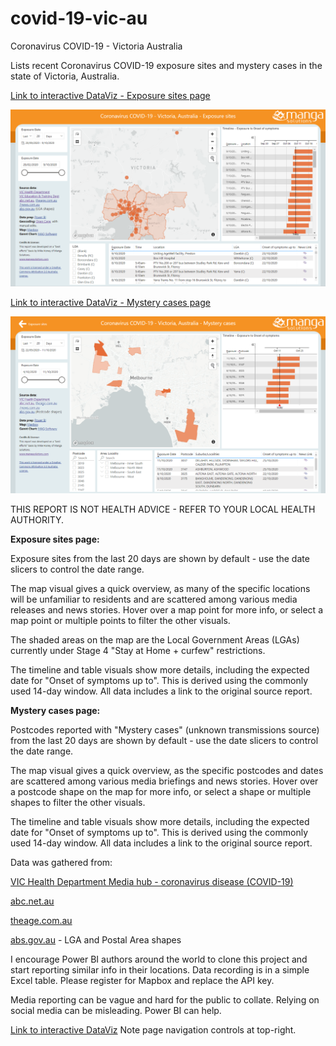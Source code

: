 # covid-19-vic-au
Coronavirus COVID-19 - Victoria Australia

Lists recent Coronavirus COVID-19 exposure sites and mystery cases in the state of Victoria, Australia.

[Link to interactive DataViz - Exposure sites page](https://app.powerbi.com/view?r=eyJrIjoiNWIyOGZhYTUtNzRlNS00M2EzLTgxMDUtMzYzNDQ2ZjhkMGViIiwidCI6ImRjMWYwNGY1LWMxZTUtNDQyOS1hODEyLTU3OTNiZTQ1YmY5ZCIsImMiOjEwfQ%3D%3D)

[![View and interact with the report in full-screen](https://github.com/Mike-Honey/covid-19-vic-au/raw/master/Coronavirus%20COVID-19%20-%20VIC%20AU%20Exposure%20sites.png)](https://app.powerbi.com/view?r=eyJrIjoiNWIyOGZhYTUtNzRlNS00M2EzLTgxMDUtMzYzNDQ2ZjhkMGViIiwidCI6ImRjMWYwNGY1LWMxZTUtNDQyOS1hODEyLTU3OTNiZTQ1YmY5ZCIsImMiOjEwfQ%3D%3D)

[Link to interactive DataViz - Mystery cases page](https://app.powerbi.com/view?r=eyJrIjoiNWIyOGZhYTUtNzRlNS00M2EzLTgxMDUtMzYzNDQ2ZjhkMGViIiwidCI6ImRjMWYwNGY1LWMxZTUtNDQyOS1hODEyLTU3OTNiZTQ1YmY5ZCIsImMiOjEwfQ%3D%3D&pageName=ReportSection3499d3eb538a799d070a)

[![View the page on Mystery cases](https://github.com/Mike-Honey/covid-19-vic-au/raw/master/Coronavirus%20COVID-19%20-%20VIC%20AU%20Mystery%20cases.png)](https://app.powerbi.com/view?r=eyJrIjoiNWIyOGZhYTUtNzRlNS00M2EzLTgxMDUtMzYzNDQ2ZjhkMGViIiwidCI6ImRjMWYwNGY1LWMxZTUtNDQyOS1hODEyLTU3OTNiZTQ1YmY5ZCIsImMiOjEwfQ%3D%3D&pageName=ReportSection3499d3eb538a799d070a)


THIS REPORT IS NOT HEALTH ADVICE - REFER TO YOUR LOCAL HEALTH AUTHORITY.

**Exposure sites page:**

Exposure sites from the last 20 days are shown by default - use the date slicers to control the date range. 

The map visual gives a quick overview, as many of the specific locations will be unfamiliar to residents and are scattered among various media releases and news stories.  Hover over a map point for more info, or select a map point or multiple points to filter the other visuals.  

The shaded areas on the map are the Local Government Areas (LGAs) currently under Stage 4 "Stay at Home + curfew" restrictions.

The timeline and table visuals show more details, including the expected date for "Onset of symptoms up to".  This is derived using the commonly used 14-day window.  All data includes a link to the original source report.


**Mystery cases page:**

Postcodes reported with "Mystery cases" (unknown transmissions source) from the last 20 days are shown by default - use the date slicers to control the date range. 

The map visual gives a quick overview, as the specific postcodes and dates are scattered among various media briefings and news stories.  Hover over a postcode shape on the map for more info, or select a shape or multiple shapes to filter the other visuals.  

The timeline and table visuals show more details, including the expected date for "Onset of symptoms up to".  This is derived using the commonly used 14-day window.  All data includes a link to the original source report.

Data was gathered from:

[VIC Health Department Media hub - coronavirus disease (COVID-19)](https://www.dhhs.vic.gov.au/media-hub-coronavirus-disease-covid-19)

[abc.net.au](http://abc.net.au/)

[theage.com.au](http://theage.com.au/)

[abs.gov.au](https://www.abs.gov.au/ausstats/abs@.nsf/Lookup/by%20Subject/1270.0.55.003~June%202020~Main%20Features~Local%20Government%20Areas%20(LGAs)~3) - LGA and Postal Area shapes


I encourage Power BI authors around the world to clone this project and start reporting similar info in their locations. Data recording is in a simple Excel table. Please register for Mapbox and replace the API key.

Media reporting can be vague and hard for the public to collate. Relying on social media can be misleading. Power BI can help.

[Link to interactive DataViz](https://app.powerbi.com/view?r=eyJrIjoiNWIyOGZhYTUtNzRlNS00M2EzLTgxMDUtMzYzNDQ2ZjhkMGViIiwidCI6ImRjMWYwNGY1LWMxZTUtNDQyOS1hODEyLTU3OTNiZTQ1YmY5ZCIsImMiOjEwfQ%3D%3D)
Note page navigation controls at top-right.
